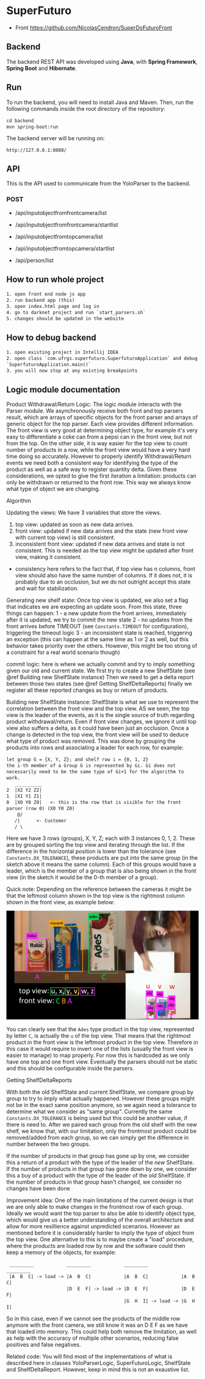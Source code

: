 # SuperFuturo
* Front
https://github.com/NicolasCendron/SuperDoFuturoFront

## Backend
The backend REST API was developed using **Java**, with **Spring Framework**, **Spring Boot** and **Hibernate**.

## Run
To run the backend, you will need to install Java and Maven. Then, run the following commands inside the root directory of the repository:
```
cd backend
mvn spring-boot:run
```
The backend server will be running on: 
```
http://127.0.0.1:8080/
```

## API

This is the API used to communicate from the YoloParser to the backend.

### POST

- /api/inputobjectfromfrontcamera/list
- /api/inputobjectfromfrontcamera/startlist

- /api/inputobjectfromtopcamera/list
- /api/inputobjectfromtopcamera/startlist

- /api/person/list

## How to run whole project
	1. open front end node js app
	2. run backend app (this)
	3. open index.html page and log in
	4. go to darknet project and run `start_parsers.sh`
	5. changes should be updated in the website

## How to debug backend
	1. open existing project in Intellij IDEA 
	2. open class `com.ufrgs.superfuturo.SuperfuturoApplication` and debug `SuperfuturoApplication.main()`
	3. you will now stop at any existing breakpoints

## Logic module documentation

Product Withdrawal/Return Logic:
The logic module interacts with the Parser module. We asynchronously receive both front and top parsers result, which are arrays of specific objects for the front parser and arrays of generic object for the top parser.
Each view provides different information. The front view is very good at determining object type, for example it's very easy to differentiate a coke can from a pepsi can in the front view, but not from the top. On the other side, it is way easier for the top view to count number of products in a row, while the front view would have a very hard time doing so accurately.
However to properly identify Withdrawal/Return events we need both a consistent way for identifying the type of the product as well as a safe way to register quantity delta. 
Given these considerations, we opted to give the first iteration a limitation: products can only be withdrawn or returned to the front row. This way we always know what type of object we are changing.

Algorithm

Updating the views:
We have 3 variables that store the views.
1. top view: updated as soon as new data arrives.
2. front view: updated if new data arrives and the state (new front view with current top view) is still consistent.
3. inconsistent front view: updated if new data arrives and state is not consistent. This is needed as the top view might be updated after front view, making it consistent.
* consistency here refers to the fact that, if top view has n columns, front view should also have the same number of columns. If it does not, it is probably due to an occlusion, but we do not outright accept this state and wait for stabilization.

Generating new shelf state:
Once top view is updated, we also set a flag that indicates we are expecting an update soon.
From this state, three things can happen:
1 - a new update from the front arrives, immediately after it is updated, we try to commit the new state
2 - no updates from the front arrives before TIMEOUT (see `Constants.TIMEOUT` for configuration), triggering the timeout logic
3 - an inconsistent state is reached, triggering an exception (this can happen at the same time as 1 or 2 as well, but this behavior takes priority over the others. However, this might be too strong of a constraint for a real world scenario though)

commit logic:
here is where we actually commit and try to imply something given our old and current state.
We first try to create a new ShelfState (see @ref Building new ShelfState instance)
Then we need to get a delta report between those two states (see @ref Getting ShelfDeltaReports)
finally we register all these reported changes as buy or return of products.

Building new ShelfState instance:
ShelfState is what we use to represent the correlation between the front view and the top view. AS we seen, the top view is the leader of the events, as it is the single source of truth regarding product withdrawal/return. Even if front view changes, we ignore it until top view also suffers a delta, as it could have been just an occlusion. Once a change is detected in the top view, the front view will be used to deduce what type of product was removed.
This was done by grouping the products into rows and associating a leader for each row, for example:
```
let group G = {X, Y, Z}; and shelf row i = {0, 1, 2}
the i-th member of a Group G is represented by Gi. Gi does not necessarily need to be the same type of Gi+1 for the algorithm to work.
   __________
2  |X2 Y2 Z2|
1  |X1 Y1 Z1|
0  |X0 Y0 Z0|   <- this is the row that is visible for the front parser (row 0) (X0 Y0 Z0)
    @/ 
   /|      <- Customer
   / \
```

Here we have 3 rows (groups), X, Y, Z; each with 3 instances 0, 1, 2.
These are by grouped sorting the top view and iterating through the list. If the difference in the horizontal position is lower than the tolerance (see `Constants.DX_TOLERANCE`), these products are put into the same group (in the sketch above it means the same column). Each of this groups would have a leader, which is the member of a group that is also being shown in the front view (in the sketch it would be the 0-th member of a group).

Quick note:
Depending on the reference between the cameras it might be that the leftmost column shown in the top view is the rightmost column shown in the front view, as example below:

![image showing front and top view](doc/resources/top-and-front-view-marked.png)

You can clearly see that the `Ades` type product in the top view, represented by letter `C`, is actually the `u` of the top view. That means that the rightmost product in the front view is the leftmost product in the top view.
Therefore in this case it would require to invert one of the lists (usually the front view is easier to manage) to map properly. For now this is hardcoded as we only have one top and one front view. Eventually the parsers should not be static and this should be configurable inside the parsers.

Getting ShelfDeltaReports

With both the old ShelfState and current ShelfState, we compare group by group to try to imply what actually happened. However these groups might not be in the exact same position anymore, so we again need a tolerance to determine what we consider as "same group". Currently the same `Constants.DX_TOLERANCE` is being used but this could be another value, if there is need to. After we paired each group from the old shelf with the new shelf, we know that, with our limitation, only the frontmost product could be removed/added from each group, so we can simply get the difference in number between the two groups.

If the number of products in that group has gone up by one, we consider this a return of a product with the type of the leader of the *new* ShelfState.
If the number of products in that group has gone down by one, we consider this a buy of a product with the type of the leader of the *old* ShelfState.
If the number of products in that group hasn't changed, we consider no changes have been done

Improvement idea:
One of the main limitations of the current design is that we are only able to make changes in the frontmost row of each group.
Ideally we would want the top parser to also be able to identify object type, which would give us a better understanding of the overall architecture and allow for more resillience against unpredicted scenarios. However as mentioned before it is considerably harder to imply the type of object from the top view. One alternative to this is to maybe create a "load" procedure, where the products are loaded row by row and the software could then keep a memory of the objects, for example:

```
 _________            _________            _________            _________
 |A  B  C| -> load -> |A  B  C|            |A  B  C|            |A  B  C|
                      |D  E  F| -> load -> |D  E  F|            |D  E  F|
                                           |G  H  I| -> load -> |G  H  I|
```
So in this case, even if we cannot see the products of the middle row anymore with the front camera, we still know it was an D E F as we have that loaded into memory. This could help both remove the limitation, as well as help with the accuracy of multiple other scenarios, reducing false positives and false negatives.

Related code: You will find most of the implementations of what is described here in classes YoloParserLogic, SuperFuturoLogic, ShelfState and ShelfDeltaReport. However, keep in mind this is not an exaustive list.

